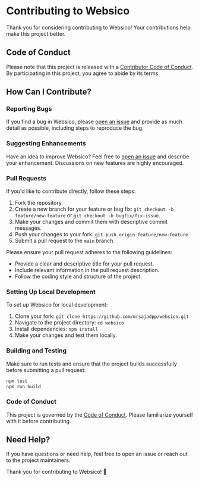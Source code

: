 # Contributing to Websico

Thank you for considering contributing to Websico! Your contributions help make this project better.

## Code of Conduct

Please note that this project is released with a [Contributor Code of Conduct](CODE_OF_CONDUCT.md). By participating in this project, you agree to abide by its terms.

## How Can I Contribute?

### Reporting Bugs

If you find a bug in Websico, please [open an issue](https://github.com/mrsajadpp/websico/issues) and provide as much detail as possible, including steps to reproduce the bug.

### Suggesting Enhancements

Have an idea to improve Websico? Feel free to [open an issue](https://github.com/mrsajadpp/websico/issues) and describe your enhancement. Discussions on new features are highly encouraged.

### Pull Requests

If you'd like to contribute directly, follow these steps:

1. Fork the repository.
2. Create a new branch for your feature or bug fix: `git checkout -b feature/new-feature` or `git checkout -b bugfix/fix-issue`.
3. Make your changes and commit them with descriptive commit messages.
4. Push your changes to your fork: `git push origin feature/new-feature`.
5. Submit a pull request to the `main` branch.

Please ensure your pull request adheres to the following guidelines:

- Provide a clear and descriptive title for your pull request.
- Include relevant information in the pull request description.
- Follow the coding style and structure of the project.

### Setting Up Local Development

To set up Websico for local development:

1. Clone your fork: `git clone https://github.com/mrsajadpp/websico.git`
2. Navigate to the project directory: `cd websico`
3. Install dependencies: `npm install`
4. Make your changes and test them locally.

### Building and Testing

Make sure to run tests and ensure that the project builds successfully before submitting a pull request:

```bash
npm test
npm run build
```

### Code of Conduct

This project is governed by the [Code of Conduct](CODE_OF_CONDUCT.md). Please familiarize yourself with it before contributing.

## Need Help?

If you have questions or need help, feel free to open an issue or reach out to the project maintainers.

Thank you for contributing to Websico! 🚀